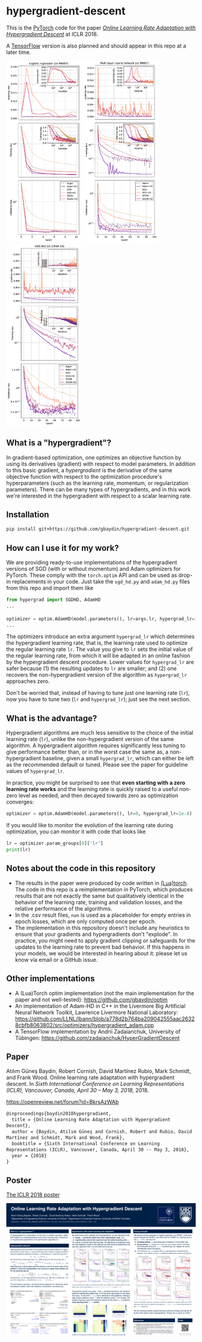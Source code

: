 # hypergradient-descent
This is the [PyTorch](http://pytorch.org/) code for the paper [_Online Learning Rate Adaptation with Hypergradient Descent_](https://openreview.net/forum?id=BkrsAzWAb) at ICLR 2018.

A [TensorFlow](https://www.tensorflow.org/) version is also planned and should appear in this repo at a later time.

<img src="plots/logreg.png" width="200px"/> <img src="plots/mlp.png" width="200px"/> <img src="plots/vgg.png" width="200px"/>

## What is a "hypergradient"?

In gradient-based optimization, one optimizes an objective function by using its derivatives (gradient) with respect to model parameters. In addition to this basic gradient, a _hypergradient_ is the derivative of the same objective function with respect to the optimization procedure's hyperparameters (such as the learning rate, momentum, or regularization parameters). There can be many types of hypergradients, and in this work we're interested in the hypergradient with respect to a scalar learning rate.

## Installation

```bash
pip install git+https://github.com/gbaydin/hypergradient-descent.git
```

## How can I use it for my work?

We are providing ready-to-use implementations of the hypergradient versions of SGD (with or without momentum) and Adam optimizers for PyTorch. These comply with the `torch.optim` API and can be used as drop-in replacements in your code. Just take the `sgd_hd.py` and `adam_hd.py` files from this repo and import them like

```python
from hypergrad import SGDHD, AdamHD
...

optimizer = optim.AdamHD(model.parameters(), lr=args.lr, hypergrad_lr=1e-8)
...
```

The optimizers introduce an extra argument `hypergrad_lr` which determines the hypergradient learning rate, that is, the learning rate used to optimize the regular learning rate `lr`. The value you give to `lr` sets the initial value of the regular learning rate, from which it will be adapted in an online fashion by the hypergradient descent procedure. Lower values for `hypergrad_lr` are safer because (1) the resulting updates to `lr` are smaller; and (2) one recovers the non-hypergradient version of the algorithm as `hypergrad_lr` approaches zero.

Don't be worried that, instead of having to tune just one learning rate (`lr`), now you have to tune two (`lr` and `hypergrad_lr`); just see the next section.

## What is the advantage?
Hypergradient algorithms are much less sensitive to the choice of the initial learning rate (`lr`), unlike the non-hypergradient version of the same algorithm. A hypergradient algorithm requires significantly less tuning to give performance better than, or in the worst case the same as, a non-hypergradient baseline, given a small `hypergrad_lr`, which can either be left as the recommended default or tuned. Please see the paper for guideline values of `hypergrad_lr`.

In practice, you might be surprised to see that **even starting with a zero learning rate works** and the learning rate is quickly raised to a useful non-zero level as needed, and then decayed towards zero as optimization converges:
```python
optimizer = optim.AdamHD(model.parameters(), lr=0, hypergrad_lr=1e-8)
```

If you would like to monitor the evolution of the learning rate during optimization, you can monitor it with code that looks like

```python
lr = optimizer.param_groups[0]['lr']
print(lr)
```

## Notes about the code in this repository
* The results in the paper were produced by code written in [(Lua)torch](http://torch.ch/). The code in this repo is a reimplementation in PyTorch, which produces results that are not exactly the same but qualitatively identical in the behavior of the learning rate, training and validation losses, and the relative performance of the algorithms.
* In the .csv result files, `nan` is used as a placeholder for empty entries in epoch losses, which are only computed once per epoch.
* The implementation in this repository doesn't include any heuristics to ensure that your gradients and hypergradients don't "explode". In practice, you might need to apply gradient clipping or safeguards for the updates to the learning rate to prevent bad behavior. If this happens in your models, we would be interested in hearing about it: please let us know via email or a GitHub issue.

## Other implementations

* A (Lua)Torch optim implementation (not the main implementation for the paper and not well-tested): https://github.com/gbaydin/optim
* An implementation of Adam-HD in C++ in the Livermore Big Artificial Neural Network Toolkit, Lawrence Livermore National Laboratory: https://github.com/LLNL/lbann/blob/a778d2b764ba209042555aac26328cbfb8063802/src/optimizers/hypergradient_adam.cpp
* A TensorFlow implementation by Andrii Zadaianchuk, University of Tübingen: https://github.com/zadaianchuk/HyperGradientDescent

## Paper
Atılım Güneş Baydin, Robert Cornish, David Martı́nez Rubio, Mark Schmidt, and Frank Wood. Online learning rate adaptation with hypergradient descent. In _Sixth International
Conference on Learning Representations (ICLR), Vancouver, Canada, April 30 – May 3, 2018,_ 2018.

https://openreview.net/forum?id=BkrsAzWAb

```
@inproceedings{baydin2018hypergradient,
  title = {Online Learning Rate Adaptation with Hypergradient Descent},
  author = {Baydin, Atılım Güneş and Cornish, Robert and Rubio, David Martínez and Schmidt, Mark and Wood, Frank},
  booktitle = {Sixth International Conference on Learning Representations (ICLR), Vancouver, Canada, April 30 -- May 3, 2018},
  year = {2018}
}
```

## Poster

[The ICLR 2018 poster](https://github.com/gbaydin/hypergradient-descent/raw/master/poster/iclr_2018_poster.pdf)

<img src="poster/iclr_2018_poster.png" width="800px"/>

